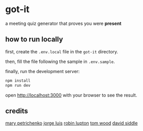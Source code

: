 # got-it

a meeting quiz generator that proves you were **present**

## how to run locally

first, create the `.env.local` file in the `got-it` directory.

then, fill the file following the sample in `.env.sample`.

finally, run the development server:

```bash
npm install
npm run dev
```

open [http://localhost:3000](http://localhost:3000) with your browser to see the result.

## credits

[mary petrichenko](https://github.com/marypetrichenko)
[jorge luis](https://github.com/gsdeza)
[robin lupton](https://github.com/meowtweet)
[tom wood](https://github.com/tc-wood)
[david siddle](https://github.com/siddav83)